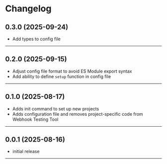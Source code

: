 # Changelog

## 0.3.0 (2025-09-24)

- Add types to config file

---

## 0.2.0 (2025-09-15)

- Adjust config file format to avoid ES Module export syntax
- Add ability to define `setup` function in config file

---

## 0.1.0 (2025-08-17)

- Adds init command to set up new projects
- Adds configuration file and removes project-specific code from Webhook Testing Tool

---

## 0.0.1 (2025-08-16)

- initial release

---
